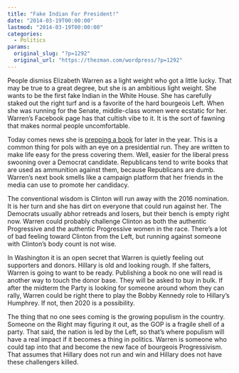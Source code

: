 ```yaml
---
title: "Fake Indian For President!"
date: "2014-03-19T00:00:00"
lastmod: "2014-03-19T00:00:00"
categories:
  - Politics
params:
  original_slug: "?p=1292"
  original_url: "https://thezman.com/wordpress/?p=1292"
---
```


People dismiss Elizabeth Warren as a light weight who got a little
lucky. That may be true to a great degree, but she is an ambitious light
weight. She wants to be the first fake Indian in the White House. She
has carefully staked out the right turf and is a favorite of the hard
bourgeois Left. When she was running for the Senate, middle-class women
were ecstatic for her. Warren’s Facebook page has that cultish vibe to
it. It is the sort of fawning that makes normal people uncomfortable.

Today comes news she is <a
href="http://www.amazon.com/Fighting-Chance-Elizabeth-Warren/dp/1627790527/ref=la_B001HD310U_1_4?s=books&amp;ie=UTF8&amp;qid=1395181803&amp;sr=1-4"
rel="noopener noreferrer" target="_blank">prepping a book</a> for later
in the year. This is a common thing for pols with an eye on a
presidential run. They are written to make life easy for the press
covering them. Well, easier for the liberal press swooning over a
Democrat candidate. Republicans tend to write books that are used as
ammunition against them, because Republicans are dumb. Warren’s next
book smells like a campaign platform that her friends in the media can
use to promote her candidacy.

The conventional wisdom is Clinton will run away with the 2016
nomination. It is her turn and she has dirt on everyone that could run
against her. The Democrats usually abhor retreads and losers, but their
bench is empty right now. Warren could probably challenge Clinton as
both the authentic Progressive and the authentic Progressive women in
the race. There’s a lot of bad feeling toward Clinton from the Left, but
running against someone with Clinton’s body count is not wise.

In Washington it is an open secret that Warren is quietly feeling out
supporters and donors. Hillary is old and looking rough. If she falters,
Warren is going to want to be ready. Publishing a book no one will read
is another way to touch the donor base. They will be asked to buy in
bulk. If after the midterm the Party is looking for someone around whom
they can rally, Warren could be right there to play the Bobby Kennedy
role to Hillary’s Humphrey. If not, then 2020 is a possibility.

The thing that no one sees coming is the growing populism in the
country. Someone on the Right may figuring it out, as the GOP is a
fragile shell of a party. That said, the nation is led by the Left, so
that’s where populism will have a real impact if it becomes a thing in
politics. Warren is someone who could tap into that and become the new
face of bourgeois Progressivism. That assumes that Hillary does not run
and win and Hillary does not have these challengers killed.
